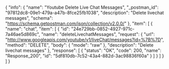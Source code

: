{
  "info": {
    "name": "Youtube Delete Live Chat Messages",
    "_postman_id": "97812dc8-09e1-479a-a47b-8fce25fb1038",
    "description": "Delete livechat messages",
    "schema": "https://schema.getpostman.com/json/collection/v2.0.0/"
  },
  "item": [
    {
      "name": "chat",
      "item": [
        {
          "id": "24e729bb-0852-4927-971c-7a46ae5d869c",
          "name": "deleteLivechatMessages",
          "request": {
            "url": "http://www.googleapis.com/youtube/v1/liveChat/messages?id=%7B%7D",
            "method": "DELETE",
            "body": {
              "mode": "raw"
            },
            "description": "Delete livechat messages"
          },
          "response": [
            {
              "status": "OK",
              "code": 200,
              "name": "Response_200",
              "id": "5df810db-7c52-43a4-882d-3ac98836f60a"
            }
          ]
        }
      ]
    }
  ]
}